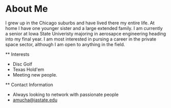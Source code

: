 # About Me

I grew up in the Chicago suburbs and have lived there my entire life. At home I have one younger sister and a large extended family. I am currently a senior at Iowa State Univeristy majoring in aerosapce engineering heading into my final year. I am most interested in pursing a career in the private space sector, although I am open to anything in the field. 

 ** Interests
- Disc Golf
- Texas Hold'em
- Meeting new people.

 ** Contact Information
- Always looking to network with passionate people
- amucha@iastate.edu

